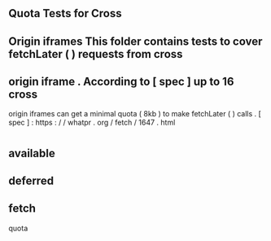 #
Quota
Tests
for
Cross
-
Origin
iframes
This
folder
contains
tests
to
cover
fetchLater
(
)
requests
from
cross
-
origin
iframe
.
According
to
[
spec
]
up
to
16
cross
-
origin
iframes
can
get
a
minimal
quota
(
8kb
)
to
make
fetchLater
(
)
calls
.
[
spec
]
:
https
:
/
/
whatpr
.
org
/
fetch
/
1647
.
html
#
available
-
deferred
-
fetch
-
quota
